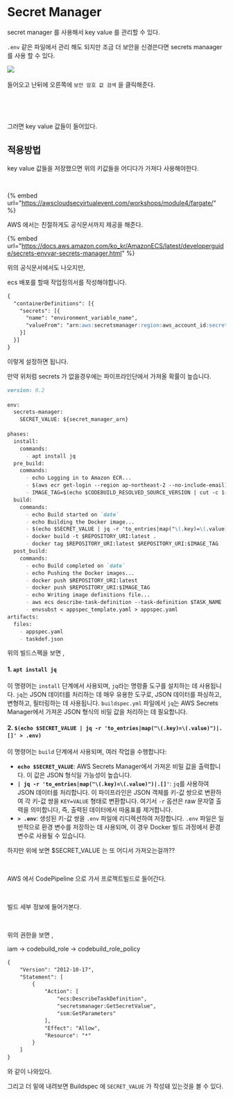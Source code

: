 # Secret Manager

secret manager 를 사용해서 key value 를 관리할 수 있다.

`.env` 같은 파일에서 관리 해도 되지만 조금 더 보안을 신경쓴다면 secrets manaager 를 사용 할 수 있다.



![](<.gitbook/assets/스크린샷 2023-12-20 오전 11.03.48.png>)

들어오고 난뒤에 오른쪽에 `보안 암호 값 검색` 을 클릭해준다.



<figure><img src=".gitbook/assets/스크린샷 2023-12-20 오전 10.59.00.png" alt=""><figcaption></figcaption></figure>

<figure><img src=".gitbook/assets/스크린샷 2023-12-20 오전 10.59.21.png" alt=""><figcaption></figcaption></figure>

그러면 key value 값들이 들어있다.&#x20;

## 적용방법

key value 값들을 저장했으면 위의 키값들을 어디다가 가져다 사용해야한다.

<figure><img src=".gitbook/assets/스크린샷 2023-12-20 오전 11.06.36.png" alt=""><figcaption></figcaption></figure>

{% embed url="https://awscloudsecvirtualevent.com/workshops/module4/fargate/" %}

AWS 에서는 친절하게도 공식문서까지 제공을 해준다.

{% embed url="https://docs.aws.amazon.com/ko_kr/AmazonECS/latest/developerguide/secrets-envvar-secrets-manager.html" %}

위의 공식문서에서도 나오지만,

ecs 배포를 할때 작업정의서를 작성해야합니다.



```markdown
{
  "containerDefinitions": [{
    "secrets": [{
      "name": "environment_variable_name",
      "valueFrom": "arn:aws:secretsmanager:region:aws_account_id:secret:secret_name-AbCdEf"
    }]
  }]
}
```

이렇게 설정하면 됩니다.



만약 위처럼 secrets 가 없을경우에는 파이프라인단에서 가져올 확률이 높습니다.

```markdown
version: 0.2

env:
  secrets-manager:
    SECRET_VALUE: ${secret_manager_arn}

phases:
  install:
    commands:
      - apt install jq
  pre_build:
    commands:
      - echo Logging in to Amazon ECR...
      - $(aws ecr get-login --region ap-northeast-2 --no-include-email)
      - IMAGE_TAG=$(echo $CODEBUILD_RESOLVED_SOURCE_VERSION | cut -c 1-7)
  build:
    commands:
      - echo Build started on `date`
      - echo Building the Docker image...
      - $(echo $SECRET_VALUE | jq -r 'to_entries|map("\(.key)=\(.value)")|.[]' > .env)
      - docker build -t $REPOSITORY_URI:latest .
      - docker tag $REPOSITORY_URI:latest $REPOSITORY_URI:$IMAGE_TAG
  post_build:
    commands:
      - echo Build completed on `date`
      - echo Pushing the Docker images...
      - docker push $REPOSITORY_URI:latest
      - docker push $REPOSITORY_URI:$IMAGE_TAG
      - echo Writing image definitions file...
      - aws ecs describe-task-definition --task-definition $TASK_NAME | jq '.taskDefinition' > taskdef.json
      - envsubst < appspec_template.yaml > appspec.yaml
artifacts:
  files:
    - appspec.yaml
    - taskdef.json

```

위의 빌드스펙을 보면 ,

#### 1. `apt install jq`

이 명령어는 `install` 단계에서 사용되며, `jq`라는 명령줄 도구를 설치하는 데 사용됩니다. `jq`는 JSON 데이터를 처리하는 데 매우 유용한 도구로, JSON 데이터를 파싱하고, 변형하고, 필터링하는 데 사용됩니다. `buildspec.yml` 파일에서 `jq`는 AWS Secrets Manager에서 가져온 JSON 형식의 비밀 값을 처리하는 데 필요합니다.

#### 2. `$(echo $SECRET_VALUE | jq -r 'to_entries|map("\(.key)=\(.value)")|.[]' > .env)`

이 명령어는 `build` 단계에서 사용되며, 여러 작업을 수행합니다:

* **`echo $SECRET_VALUE`**: AWS Secrets Manager에서 가져온 비밀 값을 출력합니다. 이 값은 JSON 형식일 가능성이 높습니다.
* **`| jq -r 'to_entries|map("\(.key)=\(.value)")|.[]'`**: `jq`를 사용하여 JSON 데이터를 처리합니다. 이 파이프라인은 JSON 객체를 키-값 쌍으로 변환하여 각 키-값 쌍을 `KEY=VALUE` 형태로 변환합니다. 여기서 `-r` 옵션은 raw 문자열 출력을 의미합니다, 즉, 출력된 데이터에서 따옴표를 제거합니다.
* **`> .env`**: 생성된 키-값 쌍을 `.env` 파일에 리디렉션하여 저장합니다. `.env` 파일은 일반적으로 환경 변수를 저장하는 데 사용되며, 이 경우 Docker 빌드 과정에서 환경 변수로 사용될 수 있습니다.

하지만 위에 보면 $SECRET\_VALUE 는 또 어디서 가져오는걸까??&#x20;

<figure><img src=".gitbook/assets/스크린샷 2023-12-20 오후 11.29.59.png" alt=""><figcaption></figcaption></figure>

AWS 에서 CodePipeline 으로 가서 프로젝트빌드로 들어간다.

<figure><img src=".gitbook/assets/스크린샷 2023-12-20 오후 11.31.05.png" alt=""><figcaption></figcaption></figure>

빌드 세부 정보에 들어가본다.

<figure><img src=".gitbook/assets/스크린샷 2023-12-20 오후 11.34.57.png" alt=""><figcaption></figcaption></figure>

위의 권한을 보면 ,&#x20;

iam -> codebuild\_role -> codebuild\_role\_policy

```markdown
{
	"Version": "2012-10-17",
	"Statement": [
		{
			"Action": [
				"ecs:DescribeTaskDefinition",
				"secretsmanager:GetSecretValue",
				"ssm:GetParameters"
			],
			"Effect": "Allow",
			"Resource": "*"
		}
	]
}
```

와 같이 나와있다.

그리고 더 밑에 내려보면 Buildspec 에 `SECRET_VALUE` 가 작성돼 있는것을 볼 수 있다.

<figure><img src=".gitbook/assets/스크린샷 2023-12-20 오후 11.34.09.png" alt=""><figcaption></figcaption></figure>
